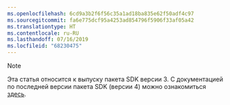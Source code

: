 ```yaml
---
ms.openlocfilehash: 6cd9a3b2f6f56c35a1ad18ba835e62f50adf4c97
ms.sourcegitcommit: fa6e775dcf95a4253ad854796f5906f33af05a42
ms.translationtype: HT
ms.contentlocale: ru-RU
ms.lasthandoff: 07/16/2019
ms.locfileid: "68230475"
---
```

> [!NOTE]  
> Эта статья относится к выпуску пакета SDK версии 3. С документацией по последней версии пакета SDK (версии 4) можно ознакомиться [здесь](https://docs.microsoft.com/azure/bot-service/?view=azure-bot-service-4.0). 
